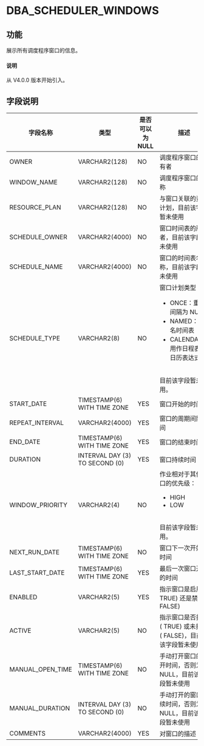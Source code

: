 # DBA_SCHEDULER_WINDOWS

## 功能

展示所有调度程序窗口的信息。

<main id="notice" type='explain'>
  <h4>说明</h4>
  <p>从 V4.0.0 版本开始引入。</p>
</main>

## 字段说明

| 字段名称          | 类型          | 是否可以为 NULL | 描述              |
|------------------|---------------|----------------|-------------------|
| OWNER            | VARCHAR2(128)                  | NO   | 调度程序窗口的所有者    |
| WINDOW_NAME      | VARCHAR2(128)                  | NO   | 调度程序窗口的名称  |
| RESOURCE_PLAN    | VARCHAR2(128)                  | NO   | 与窗口关联的资源计划，目前该字段暂未使用   |
| SCHEDULE_OWNER   | VARCHAR2(4000)                 | NO   | 窗口时间表的所有者，目前该字段暂未使用   |
| SCHEDULE_NAME    | VARCHAR2(4000)                 | NO   | 窗口的时间表名称，目前该字段暂未使用   |
| SCHEDULE_TYPE    | VARCHAR2(8)                    | NO   | 窗口计划类型：<ul><li>ONCE：重复间隔为 NULL</li><li>NAMED：命名时间表</li><li>CALENDAR：用作日程表的日历表达式</li></ul></br>目前该字段暂未使用。 |
| START_DATE       | TIMESTAMP(6) WITH TIME ZONE    | YES  | 窗口开始的时间 |
| REPEAT_INTERVAL  | VARCHAR2(4000)                 | YES  | 窗口的周期间隔时间|
| END_DATE         | TIMESTAMP(6) WITH TIME ZONE    | YES  | 窗口的结束时间|
| DURATION         | INTERVAL DAY (3) TO SECOND (0) | YES  | 窗口持续时间    |
| WINDOW_PRIORITY  | VARCHAR2(4)                    | NO   | 作业相对于其他窗口的优先级：<ul><li>HIGH</li><li>LOW</li></ul> </br>目前该字段暂未使用。|
| NEXT_RUN_DATE    | TIMESTAMP(6) WITH TIME ZONE    | NO   | 窗口下一次开始的时间 |
| LAST_START_DATE  | TIMESTAMP(6) WITH TIME ZONE    | YES  | 最后一次窗口开始的时间|
| ENABLED          | VARCHAR2(5)                    | YES  | 指示窗口是启用 ( TRUE) 还是禁用 ( FALSE)    |
| ACTIVE           | VARCHAR2(5)                    | NO   | 指示窗口是否打开 ( TRUE) 或未打开 ( FALSE)，目前该字段暂未使用      |
| MANUAL_OPEN_TIME | TIMESTAMP(6) WITH TIME ZONE    | NO   | 手动打开窗口的打开时间，否则为 NULL，目前该字段暂未使用      |
| MANUAL_DURATION  | INTERVAL DAY (3) TO SECOND (0) | NO   | 手动打开的窗口持续时间，否则为 NULL，目前该字段暂未使用    |
| COMMENTS         | VARCHAR2(4000)                 | YES  | 对窗口的描述   |

